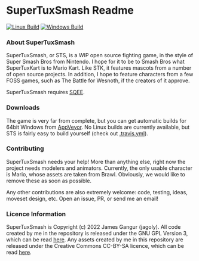 # SuperTuxSmash Readme

[![Linux Build](https://github.com/jagoly/SuperTuxSmash/actions/workflows/linux.yml/badge.svg)](https://github.com/jagoly/SuperTuxSmash/actions/workflows/linux.yml)
[![Windows Build](https://github.com/jagoly/SuperTuxSmash/actions/workflows/windows.yml/badge.svg)](https://github.com/jagoly/SuperTuxSmash/actions/workflows/windows.yml)

### About SuperTuxSmash
SuperTuxSmash, or STS, is a WIP open source fighting game, in the style of Super Smash Bros from Nintendo. I hope for it to be to Smash Bros what SuperTuxKart is to Mario Kart. Like STK, it features mascots from a number of open source projects. In addition, I hope to feature characters from a few FOSS games, such as The Battle for Wesnoth, if the creators of it approve.

SuperTuxSmash requires [SQEE](https://github.com/jagoly/sqee).

### Downloads

The game is very far from complete, but you can get automatic builds for 64bit Windows from [AppVeyor](https://ci.appveyor.com/project/jagoly/supertuxsmash/build/artifacts). No Linux builds are currently available, but STS is fairly easy to build yourself (check out [.travis.yml](https://github.com/jagoly/SuperTuxSmash/blob/master/.travis.yml)).

### Contributing

SuperTuxSmash needs your help! More than anything else, right now the project needs modelers and animators. Currently, the only usable character is Mario, whose assets are taken from Brawl. Obviously, we would like to remove these as soon as possible.

Any other contributions are also extremely welcome: code, testing, ideas, moveset design, etc. Open an issue, PR, or send me an email!

### Licence Information

SuperTuxSmash is Copyright (c) 2022 James Gangur (jagoly). All code created by me in the repository is released under the GNU GPL Version 3, which can be read [here](http://www.gnu.org/licenses/gpl.html). Any assets created by me in this repository are released under the Creative Commons CC-BY-SA licence, which can be read [here](https://creativecommons.org/licenses/by-sa/2.0).
